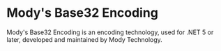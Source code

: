 ﻿# Mody's Base32 Encoding
Mody's Base32 Encoding is an encoding technology, used for .NET 5 or later, developed and maintained by Mody Technology.
